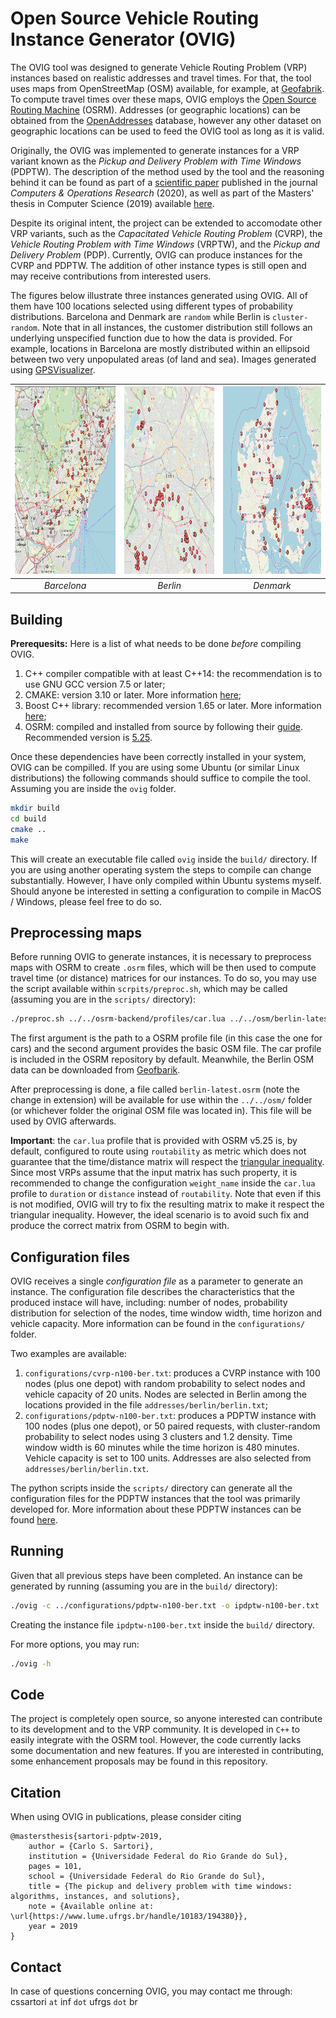 # Open Source Vehicle Routing Instance Generator (OVIG)

The OVIG tool was designed to generate Vehicle Routing Problem (VRP) instances based on realistic addresses and travel times. For that, the tool uses maps from OpenStreetMap (OSM) available, for example, at [Geofabrik](http://download.geofabrik.de/). To compute travel times over these maps, OVIG employs the [Open Source Routing Machine](https://github.com/Project-OSRM/osrm-backend) (OSRM). Addresses (or geographic locations) can be obtained from the [OpenAddresses](https://openaddresses.io/) database, however any other dataset on geographic locations can be used to feed the OVIG tool as long as it is valid.

Originally, the OVIG was implemented to generate instances for a VRP variant known as the *Pickup and Delivery Problem with Time Windows* (PDPTW). The description of the method used by the tool and the reasoning behind it can be found as part of a [scientific paper](https://doi.org/10.1016/j.cor.2020.105065) published in the journal *Computers & Operations Research* (2020), as well as part of the Masters' thesis in Computer Science (2019) available [here](https://www.lume.ufrgs.br/handle/10183/194380).

Despite its original intent, the project can be extended to accomodate other VRP variants, such as the *Capacitated Vehicle Routing Problem* (CVRP), the *Vehicle Routing Problem with Time Windows* (VRPTW), and the *Pickup and Delivery Problem* (PDP). Currently, OVIG can produce instances for the CVRP and PDPTW. The addition of other instance types is still open and may receive contributions from interested users.

The figures below illustrate three instances generated using OVIG. All of them have 100 locations selected using different types of probability distributions. Barcelona and Denmark are `random` while Berlin is `cluster-random`. Note that in all instances, the customer distribution still follows an underlying unspecified function due to how the data is provided. For example, locations in Barcelona are mostly distributed within an ellipsoid between two very unpopulated areas (of land and sea). Images generated using [GPSVisualizer](https://www.gpsvisualizer.com/).

| <img src="https://github.com/cssartori/ovig/blob/master/docs/figures/fig_barcelona.png" width="300" height="300"> | <img src="https://github.com/cssartori/ovig/blob/master/docs/figures/fig_berlin.png" width="300" height="300"> | <img src="https://github.com/cssartori/ovig/blob/master/docs/figures/fig_denmark.png" width="300" height="300">
|:--:|:--:|:--:|
| *Barcelona* | *Berlin* | *Denmark*| 



## Building

**Prerequesits:** Here is a list of what needs to be done *before* compiling OVIG.
1. C++ compiler compatible with at least C++14: the recommendation is to use GNU GCC version 7.5 or later;
2. CMAKE: version 3.10 or later. More information [here](https://cmake.org/);
3. Boost C++ library: recommended version 1.65 or later. More information [here](https://www.boost.org/);
4. OSRM: compiled and installed from source by following their [guide](https://github.com/Project-OSRM/osrm-backend#building-from-source). Recommended version is [5.25](https://github.com/Project-OSRM/osrm-backend/releases/tag/v5.25.0).

Once these dependencies have been correctly installed in your system, OVIG can be compilled. If you are using some Ubuntu (or similar Linux distributions) the following commands should suffice to compile the tool. Assuming you are inside the `ovig` folder.

```sh
mkdir build
cd build
cmake ..
make
```
This will create an executable file called `ovig` inside the `build/` directory.
If you are using another operating system the steps to compile can change substantially. However, I have only compiled within Ubuntu systems myself. Should anyone be interested in setting a configuration to compile in MacOS / Windows, please feel free to do so.

## Preprocessing maps

Before running OVIG to generate instances, it is necessary to preprocess maps with OSRM to create `.osrm` files, which will be then used to compute travel time (or distance) matrices for our instances. To do so, you may use the script available within `scrpits/preproc.sh`, which may be called (assuming you are in the `scripts/` directory):
```sh
./preproc.sh ../../osrm-backend/profiles/car.lua ../../osm/berlin-latest.osm.pbf
```
The first argument is the path to a OSRM profile file (in this case the one for cars) and the second argument provides the basic OSM file. The car profile is included in the OSRM repository by default. Meanwhile, the Berlin OSM data can be downloaded from [Geofbarik](http://download.geofabrik.de/europe/germany/berlin.html).

After preprocessing is done, a file called `berlin-latest.osrm` (note the change in extension) will be available for use within the `../../osm/` folder (or whichever folder the original OSM file was located in). This file will be used by OVIG afterwards.

**Important**: the `car.lua` profile that is provided with OSRM v5.25 is, by default, configured to route using `routability` as metric which does not guarantee that the time/distance matrix will respect the [triangular inequality](https://en.wikipedia.org/wiki/Triangle_inequality). Since most VRPs assume that the input matrix has such property, it is recommended to change the configuration `weight_name` inside the `car.lua` profile to `duration` or `distance` instead of `routability`. Note that even if this is not modified, OVIG will try to fix the resulting matrix to make it respect the triangular inequality. However, the ideal scenario is to avoid such fix and produce the correct matrix from OSRM to begin with.

## Configuration files

OVIG receives a single *configuration file* as a parameter to generate an instance. The configuration file describes the characteristics that the produced instace will have, including: number of nodes, probability distribution for selection of the nodes, time window width, time horizon and vehicle capacity. More information can be found in the `configurations/` folder. 

Two examples are available:
1. `configurations/cvrp-n100-ber.txt`: produces a CVRP instance with 100 nodes (plus one depot) with random probability to select nodes and vehicle capacity of 20 units. Nodes are selected in Berlin among the locations provided in the file `addresses/berlin/berlin.txt`;
2. `configurations/pdptw-n100-ber.txt`: produces a PDPTW instance with 100 nodes (plus one depot), or 50 paired requests, with cluster-random probability to select nodes using 3 clusters and 1.2 density. Time window width is 60 minutes while the time horizon is 480 minutes. Vehicle capacity is set to 100 units. Addresses are also selected from `addresses/berlin/berlin.txt`.

The python scripts inside the `scripts/` directory can generate all the configuration files for the PDPTW instances that the tool was primarily developed for. More information about these PDPTW instances can be found [here](https://github.com/cssartori/pdptw-instances).

## Running

Given that all previous steps have been completed. An instance can be generated by running (assuming you are in the `build/` directory):

```sh
./ovig -c ../configurations/pdptw-n100-ber.txt -o ipdptw-n100-ber.txt
```
Creating the instance file `ipdptw-n100-ber.txt` inside the `build/` directory.

For more options, you may run:

```sh
./ovig -h
```

## Code

The project is completely open source, so anyone interested can contribute to its development and to the VRP community. It is developed in `C++` to easily integrate with the OSRM tool. However, the code currently lacks some documentation and new features. If you are interested in contributing, some enhancement proposals may be found in this repository. 

## Citation

When using OVIG in publications, please consider citing
```
@mastersthesis{sartori-pdptw-2019,
    author = {Carlo S. Sartori},
    institution = {Universidade Federal do Rio Grande do Sul},
    pages = 101,
    school = {Universidade Federal do Rio Grande do Sul},
    title = {The pickup and delivery problem with time windows: algorithms, instances, and solutions},
    note = {Available online at: \url{https://www.lume.ufrgs.br/handle/10183/194380}},
    year = 2019
}
```

## Contact

In case of questions concerning OVIG, you may contact me through: cssartori `at` inf  `dot` ufrgs `dot` br
